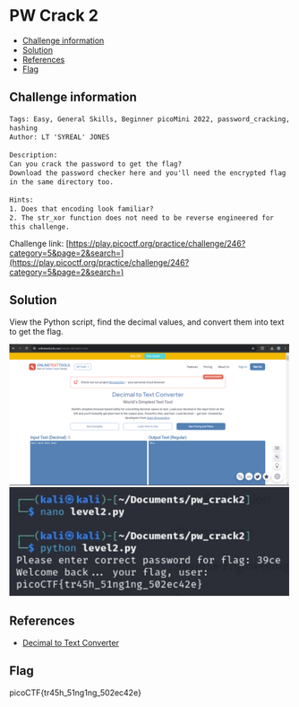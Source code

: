 # PW Crack 2

- [Challenge information](#challenge-information)
- [Solution](#solution)
- [References](#references)
- [Flag](#flag)

## Challenge information
```
Tags: Easy, General Skills, Beginner picoMini 2022, password_cracking, hashing
Author: LT 'SYREAL' JONES

Description:
Can you crack the password to get the flag?
Download the password checker here and you'll need the encrypted flag in the same directory too.

Hints:
1. Does that encoding look familiar?
2. The str_xor function does not need to be reverse engineered for this challenge.
```

Challenge link: [https://play.picoctf.org/practice/challenge/246?category=5&page=2&search=](https://play.picoctf.org/practice/challenge/246?category=5&page=2&search=)

## Solution

View the Python script, find the decimal values, and convert them into text to get the flag.

<img src="decimal_to_text.png" width="500" />
<img src="pw_crack2.jpg" width="500" />

## References

- [Decimal to Text Converter](https://onlinetexttools.com/convert-decimal-to-text)

## Flag

picoCTF{tr45h_51ng1ng_502ec42e}